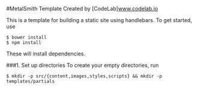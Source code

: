 #MetalSmith Template
Created by [CodeLab]www.codelab.io

This is a template for building a static site using handlebars.
To get started, use 

	$ bower install
	$ npm install

These will install dependencies.

###1. Set up directories
To create your empty directories, run 
	
	$ mkdir -p src/{content,images,styles,scripts} && mkdir -p templates/partials
